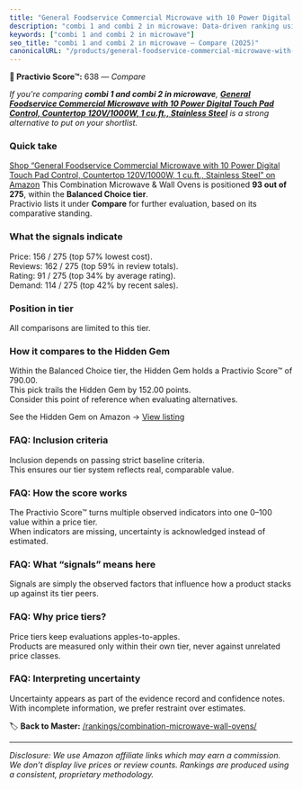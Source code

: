 ```yaml
---
title: "General Foodservice Commercial Microwave with 10 Power Digital Touch Pad Control, Countertop 120V/1000W, 1 cu.ft., Stainless Steel"
description: "combi 1 and combi 2 in microwave: Data-driven ranking using the Practivio Score™. Positioned by quality, value, demand, findability, momentum."
keywords: ["combi 1 and combi 2 in microwave"]
seo_title: "combi 1 and combi 2 in microwave — Compare (2025)"
canonicalURL: "/products/general-foodservice-commercial-microwave-with-10-power-digital-touch-pad-control-countertop-120v1000w-1-cuft-stainless-steel-B003QXLMU0/"
---
```


**🛒 Practivio Score™:** 638 — _Compare_


*If you're comparing **combi 1 and combi 2 in microwave**, **[General Foodservice Commercial Microwave with 10 Power Digital Touch Pad Control, Countertop 120V/1000W, 1 cu.ft., Stainless Steel](https://www.amazon.com/dp/B003QXLMU0?tag=practivio-20)** is a strong alternative to put on your shortlist.*
### Quick take
[Shop “General Foodservice Commercial Microwave with 10 Power Digital Touch Pad Control, Countertop 120V/1000W, 1 cu.ft., Stainless Steel” on Amazon](https://www.amazon.com/dp/B003QXLMU0?tag=practivio-20)
This Combination Microwave & Wall Ovens is positioned **93 out of 275**, within the **Balanced Choice tier**.  
Practivio lists it under **Compare** for further evaluation, based on its comparative standing.

### What the signals indicate
Price: 156 / 275 (top 57% lowest cost).  
Reviews: 162 / 275 (top 59% in review totals).  
Rating: 91 / 275 (top 34% by average rating).  
Demand: 114 / 275 (top 42% by recent sales).

### Position in tier
All comparisons are limited to this tier.

### How it compares to the Hidden Gem
Within the Balanced Choice tier, the Hidden Gem holds a Practivio Score™ of 790.00.  
This pick trails the Hidden Gem by 152.00 points.  
Consider this point of reference when evaluating alternatives.  

See the Hidden Gem on Amazon → [View listing](https://www.amazon.com/dp/B07JYNPTX3?tag=practivio-20)

### FAQ: Inclusion criteria
Inclusion depends on passing strict baseline criteria.  
This ensures our tier system reflects real, comparable value.

### FAQ: How the score works
The Practivio Score™ turns multiple observed indicators into one 0–100 value within a price tier.  
When indicators are missing, uncertainty is acknowledged instead of estimated.

### FAQ: What “signals” means here
Signals are simply the observed factors that influence how a product stacks up against its tier peers.

### FAQ: Why price tiers?
Price tiers keep evaluations apples-to-apples.  
Products are measured only within their own tier, never against unrelated price classes.

### FAQ: Interpreting uncertainty
Uncertainty appears as part of the evidence record and confidence notes.  
With incomplete information, we prefer restraint over estimates.

<!-- Missing template for Compare/CompareWithinPriceClass -->


🏷️ **Back to Master:** [/rankings/combination-microwave-wall-ovens/](/rankings/combination-microwave-wall-ovens/)

---
_Disclosure: We use Amazon affiliate links which may earn a commission. We don’t display live prices or review counts. Rankings are produced using a consistent, proprietary methodology._
